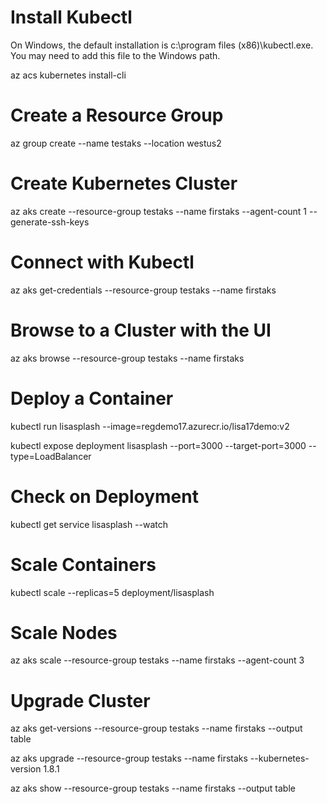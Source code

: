 # Install Kubectl
On Windows, the default installation is c:\program files (x86)\kubectl.exe. You may need to add this file to the Windows path. 

az acs kubernetes install-cli

# Create a Resource Group

az group create --name testaks --location westus2

# Create Kubernetes Cluster

az aks create --resource-group testaks --name firstaks --agent-count 1 --generate-ssh-keys

# Connect with Kubectl

az aks get-credentials --resource-group testaks --name firstaks

# Browse to a Cluster with the UI

az aks browse --resource-group testaks --name firstaks

# Deploy a Container

kubectl run lisasplash --image=regdemo17.azurecr.io/lisa17demo:v2

kubectl expose deployment lisasplash --port=3000 --target-port=3000 --type=LoadBalancer

# Check on Deployment

kubectl get service lisasplash --watch

# Scale Containers

kubectl scale --replicas=5 deployment/lisasplash

# Scale Nodes

az aks scale --resource-group testaks --name firstaks --agent-count 3

# Upgrade Cluster
az aks get-versions --resource-group testaks --name firstaks --output table

az aks upgrade --resource-group testaks --name firstaks --kubernetes-version 1.8.1
 
az aks show --resource-group testaks --name firstaks --output table


